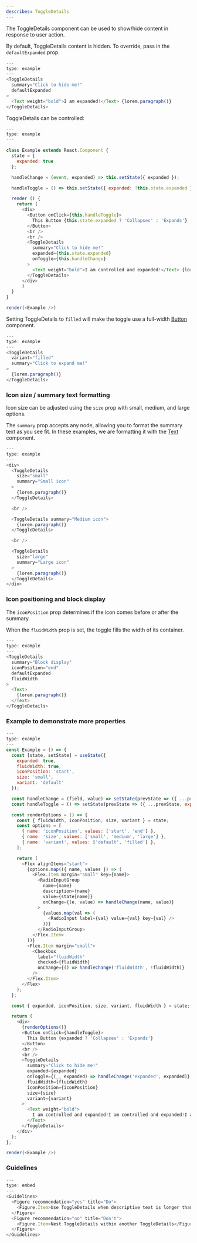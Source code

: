 ```yaml
---
describes: ToggleDetails
---
```


The ToggleDetails component can be used to show/hide content in response to user action.

By default, ToggleDetails content is hidden. To override, pass in the `defaultExpanded` prop.

```js
---
type: example
---
<ToggleDetails
  summary="Click to hide me!"
  defaultExpanded
>
  <Text weight="bold">I am expanded!</Text> {lorem.paragraph()}
</ToggleDetails>
```

ToggleDetails can be controlled:

```js
---
type: example
---

class Example extends React.Component {
  state = {
    expanded: true
  };

  handleChange = (event, expanded) => this.setState({ expanded });

  handleToggle = () => this.setState({ expanded: !this.state.expanded });

  render () {
    return (
      <div>
        <Button onClick={this.handleToggle}>
          This Button {this.state.expanded ? 'Collapses' : 'Expands'}
        </Button>
        <br />
        <br />
        <ToggleDetails
          summary="Click to hide me!"
          expanded={this.state.expanded}
          onToggle={this.handleChange}
        >
          <Text weight="bold">I am controlled and expanded!</Text> {lorem.paragraph()}
        </ToggleDetails>
      </div>
      )
  }
}

render(<Example />)
```

Setting ToggleDetails to `filled` will make the toggle use a full-width [Button](#Button) component.

```js
---
type: example
---
<ToggleDetails
  variant="filled"
  summary="Click to expand me!"
>
  {lorem.paragraph()}
</ToggleDetails>
```

### Icon size / summary text formatting

Icon size can be adjusted using the `size` prop with small, medium, and large options.

The `summary` prop accepts any node, allowing you to format the summary text as
you see fit. In these examples, we are formatting it with the
[Text](#Text) component.

```js
---
type: example
---
<div>
  <ToggleDetails
    size="small"
    summary="Small icon"
  >
    {lorem.paragraph()}
  </ToggleDetails>

  <br />

  <ToggleDetails summary="Medium icon">
    {lorem.paragraph()}
  </ToggleDetails>

  <br />

  <ToggleDetails
    size="large"
    summary="Large icon"
  >
    {lorem.paragraph()}
  </ToggleDetails>
</div>
```

### Icon positioning and block display

The `iconPosition` prop determines if the icon comes before or after the summary.

When the `fluidWidth` prop is set, the toggle fills the width of its
container.

```js
---
type: example
---
<ToggleDetails
  summary="Block display"
  iconPosition="end"
  defaultExpanded
  fluidWidth
>
  <Text>
    {lorem.paragraph()}
  </Text>
</ToggleDetails>
```

### Example to demonstrate more properties

```js
---
type: example
---
const Example = () => {
  const [state, setState] = useState({
    expanded: true,
    fluidWidth: true,
    iconPosition: 'start',
    size: 'small',
    variant: 'default'
  });

  const handleChange = (field, value) => setState(prevState => ({ ...prevState, [field]: value }));
  const handleToggle = () => setState(prevState => ({ ...prevState, expanded: !prevState.expanded }));

  const renderOptions = () => {
    const { fluidWidth, iconPosition, size, variant } = state;
    const options = [
      { name: 'iconPosition', values: ['start', 'end'] },
      { name: 'size', values: ['small', 'medium', 'large'] },
      { name: 'variant', values: ['default', 'filled'] },
    ];

    return (
      <Flex alignItems="start">
        {options.map(({ name, values }) => (
          <Flex.Item margin="small" key={name}>
            <RadioInputGroup
              name={name}
              description={name}
              value={state[name]}
              onChange={(e, value) => handleChange(name, value)}
            >
              {values.map(val => (
                <RadioInput label={val} value={val} key={val} />
              ))}
            </RadioInputGroup>
          </Flex.Item>
        ))}
        <Flex.Item margin="small">
          <Checkbox
            label="fluidWidth"
            checked={fluidWidth}
            onChange={() => handleChange('fluidWidth', !fluidWidth)}
          />
        </Flex.Item>
      </Flex>
    );
  };

  const { expanded, iconPosition, size, variant, fluidWidth } = state;

  return (
    <div>
      {renderOptions()}
      <Button onClick={handleToggle}>
        This Button {expanded ? 'Collapses' : 'Expands'}
      </Button>
      <br />
      <br />
      <ToggleDetails
        summary="Click to hide me!"
        expanded={expanded}
        onToggle={(_, expanded) => handleChange('expanded', expanded)}
        fluidWidth={fluidWidth}
        iconPosition={iconPosition}
        size={size}
        variant={variant}
      >
        <Text weight="bold">
          I am controlled and expanded!I am controlled and expanded!I am controlled and expanded!I am controlled and expanded!I am controlled and expanded!I am controlled and expanded!I am controlled and expanded!I am controlled and expanded!I am controlled and expanded!I am controlled and expanded!I am controlled and expanded!I am controlled and expanded!I am controlled and expanded!I am controlled and expanded!I am controlled and expanded!I am controlled and expanded!I am controlled and expanded!I am controlled and expanded!I am controlled and expanded!I am controlled and expanded!I am controlled and expanded!I am controlled and expanded!I am controlled and expanded!I am controlled and expanded!I am controlled and expanded!
        </Text>
      </ToggleDetails>
    </div>
  );
};

render(<Example />)
```

### Guidelines

```js
---
type: embed
---
<Guidelines>
  <Figure recommendation="yes" title="Do">
    <Figure.Item>Use ToggleDetails when descriptive text is longer than a short phrase</Figure.Item>
  </Figure>
  <Figure recommendation="no" title="Don't">
    <Figure.Item>Nest ToggleDetails within another ToggleDetails</Figure.Item>
  </Figure>
</Guidelines>
```
